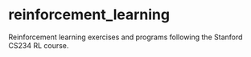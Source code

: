# reinforcement_learning
Reinforcement learning exercises and programs following the Stanford CS234 RL course.
